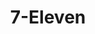 ---
title: "7-Eleven"
url: /diamond-bar/7-eleven-north-diamond-bar-boulevard/
shop: Lebensmittel
---
